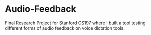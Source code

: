 # Audio-Feedback

Final Research Project for Stanford CS197 where I built a tool testing different forms of audio feedback on voice dictation tools.
